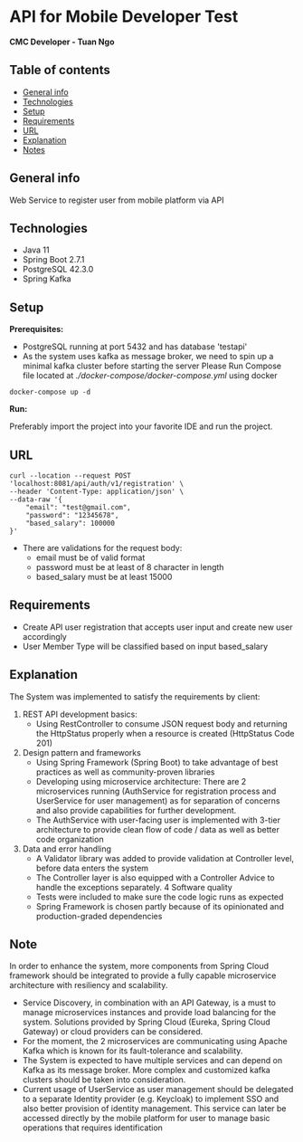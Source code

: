 # API for Mobile Developer Test

**CMC Developer - Tuan Ngo**

## Table of contents

* [General info](#general-info)
* [Technologies](#technologies)
* [Setup](#setup)
* [Requirements](#requirements)
* [URL](#url)
* [Explanation](#explanation)
* [Notes](#note)

## General info

Web Service to register user from mobile platform via API

## Technologies

* Java 11
* Spring Boot 2.7.1
* PostgreSQL 42.3.0
* Spring Kafka

## Setup

**Prerequisites:**

- PostgreSQL running at port 5432 and has database 'testapi'
- As the system uses kafka as message broker, we need to spin up a minimal kafka cluster before
  starting the server
  Please Run Compose file located at _./docker-compose/docker-compose.yml_ using docker

``````
docker-compose up -d
``````

**Run:**

Preferably import the project into your favorite IDE and run the project.

## URL

``````
curl --location --request POST 'localhost:8081/api/auth/v1/registration' \
--header 'Content-Type: application/json' \
--data-raw '{
    "email": "test@gmail.com",
    "password": "12345678",
    "based_salary": 100000
}'
``````

- There are validations for the request body:
    - email must be of valid format
    - password must be at least of 8 character in length
    - based_salary must be at least 15000

## Requirements

- Create API user registration that accepts user input and create new user accordingly
- User Member Type will be classified based on input based_salary

## Explanation

The System was implemented to satisfy the requirements by client:

1. REST API development basics:
    - Using RestController to consume JSON request body and returning the HttpStatus properly when a
      resource is created (HttpStatus Code 201)
2. Design pattern and frameworks
    - Using Spring Framework (Spring Boot) to take advantage of best practices as well as
      community-proven libraries
    - Developing using microservice architecture: There are 2 microservices running (AuthService for
      registration process and UserService for user management) as for separation of concerns and
      also provide capabilities for further development.
    - The AuthService with user-facing user is implemented with 3-tier architecture to provide clean
      flow of code / data as well as better code organization
3. Data and error handling
    - A Validator library was added to provide validation at Controller level, before data enters
      the system
    - The Controller layer is also equipped with a Controller Advice to handle the exceptions
      separately.
      4 Software quality
    - Tests were included to make sure the code logic runs as expected
    - Spring Framework is chosen partly because of its opinionated and production-graded
      dependencies

## Note

In order to enhance the system, more components from Spring Cloud framework should be integrated to
provide a fully capable microservice architecture with resiliency and scalability.

- Service Discovery, in combination with an API Gateway, is a must to manage microservices instances
  and provide load balancing for the system. Solutions provided by Spring Cloud (Eureka, Spring
  Cloud Gateway) or cloud providers can be considered.
- For the moment, the 2 microservices are communicating using Apache Kafka which is known for its
  fault-tolerance and scalability.
- The System is expected to have multiple services and can depend on Kafka as its message broker.
  More complex and customized kafka clusters should be taken into consideration.
- Current usage of UserService as user management should be delegated to a separate Identity
  provider (e.g. Keycloak) to implement SSO and also better provision of identity management. This
  service can later be accessed directly by the mobile platform for user to manage basic operations
  that requires identification

